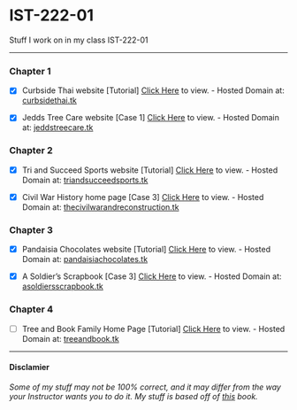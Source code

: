 # IST-222-01
Stuff I work on in my class IST-222-01

---

### Chapter 1

- [X] Curbside Thai website [Tutorial] [Click Here](https://jtrent238.github.io/IST-222-01/Tutorial01/html01/tutorial/ct_start.html) to view. - Hosted Domain at: [curbsidethai.tk](https://curbsidethai.tk)

- [X] Jedds Tree Care website [Case 1] [Click Here](https://jtrent238.github.io/IST-222-01/Tutorial01/html01/case1/jtc_index.html) to view. - Hosted Domain at: [jeddstreecare.tk](https://jeddstreecare.tk)

### Chapter 2

- [X] Tri and Succeed Sports website [Tutorial] [Click Here](https://jtrent238.github.io/IST-222-01/Tutorial02/html02/tutorial/tss_home.html) to view. - Hosted Domain at: [triandsucceedsports.tk](https://triandsucceedsports.tk)

- [X] Civil War History home page [Case 3] [Click Here](https://jtrent238.github.io/IST-222-01/Tutorial02/html02/case3/cw_class.html) to view. - Hosted Domain at: [thecivilwarandreconstruction.tk](https://thecivilwarandreconstruction.tk)

### Chapter 3

- [X] Pandaisia Chocolates website [Tutorial] [Click Here](https://jtrent238.github.io/IST-222-01/Tutorial03/html03/tutorial/pc_home.html) to view. - Hosted Domain at: [pandaisiachocolates.tk](https://pandaisiachocolates.tk)
  
- [X] A Soldier’s Scrapbook [Case 3] [Click Here](https://jtrent238.github.io/IST-222-01/Tutorial03/html03/case3/ss_dday.html) to view. - Hosted Domain at: [asoldiersscrapbook.tk](https://asoldiersscrapbook.tk)
  
### Chapter 4

- [ ] Tree and Book Family Home Page [Tutorial] [Click Here](https://jtrent238.github.io/IST-222-01/Tutorial04/html04/tutorial/tb_komatsu.html) to view. - Hosted Domain at: [treeandbook.tk](https://treeandbook.tk)
  
---

#### Disclamier
*Some of my stuff may not be 100% correct, and it may differ from the way your Instructor wants you to do it. My stuff is based off of [this](https://www.cengage.com/c/new-perspectives-html5-and-css3-comprehensive-7e-carey/9781305503939) book.*
